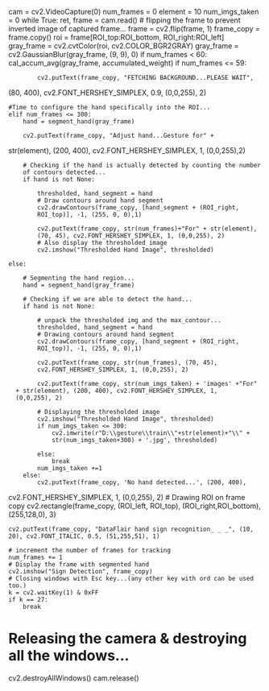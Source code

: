 cam = cv2.VideoCapture(0)
num_frames = 0
element = 10
num_imgs_taken = 0
while True:
    ret, frame = cam.read()
    # flipping the frame to prevent inverted image of captured frame...
    frame = cv2.flip(frame, 1)
    frame_copy = frame.copy()
    roi = frame[ROI_top:ROI_bottom, ROI_right:ROI_left]
    gray_frame = cv2.cvtColor(roi, cv2.COLOR_BGR2GRAY)
    gray_frame = cv2.GaussianBlur(gray_frame, (9, 9), 0)
    if num_frames < 60:
        cal_accum_avg(gray_frame, accumulated_weight)
        if num_frames <= 59:
            
            cv2.putText(frame_copy, "FETCHING BACKGROUND...PLEASE WAIT",
(80, 400), cv2.FONT_HERSHEY_SIMPLEX, 0.9, (0,0,255), 2)
            
    #Time to configure the hand specifically into the ROI...
    elif num_frames <= 300: 
        hand = segment_hand(gray_frame)
        
        cv2.putText(frame_copy, "Adjust hand...Gesture for" +
  str(element), (200, 400), cv2.FONT_HERSHEY_SIMPLEX, 1,
  (0,0,255),2)
        
        # Checking if the hand is actually detected by counting the number
        of contours detected...
        if hand is not None:
            
            thresholded, hand_segment = hand
            # Draw contours around hand segment
            cv2.drawContours(frame_copy, [hand_segment + (ROI_right,
            ROI_top)], -1, (255, 0, 0),1)
            
            cv2.putText(frame_copy, str(num_frames)+"For" + str(element),
            (70, 45), cv2.FONT_HERSHEY_SIMPLEX, 1, (0,0,255), 2)
            # Also display the thresholded image
            cv2.imshow("Thresholded Hand Image", thresholded)
    
    else: 
        
        # Segmenting the hand region...
        hand = segment_hand(gray_frame)
        
        # Checking if we are able to detect the hand...
        if hand is not None:
            
            # unpack the thresholded img and the max_contour...
            thresholded, hand_segment = hand
            # Drawing contours around hand segment
            cv2.drawContours(frame_copy, [hand_segment + (ROI_right,
            ROI_top)], -1, (255, 0, 0),1)
            
            cv2.putText(frame_copy, str(num_frames), (70, 45),
            cv2.FONT_HERSHEY_SIMPLEX, 1, (0,0,255), 2)
            
            cv2.putText(frame_copy, str(num_imgs_taken) + 'images' +"For"
      + str(element), (200, 400), cv2.FONT_HERSHEY_SIMPLEX, 1,
      (0,0,255), 2)
            
            # Displaying the thresholded image
            cv2.imshow("Thresholded Hand Image", thresholded)
            if num_imgs_taken <= 300:
                cv2.imwrite(r"D:\\gesture\\train\\"+str(element)+"\\" +
                str(num_imgs_taken+300) + '.jpg', thresholded)
                
            else:
                break
            num_imgs_taken +=1
        else:
            cv2.putText(frame_copy, 'No hand detected...', (200, 400),
 cv2.FONT_HERSHEY_SIMPLEX, 1, (0,0,255), 2)
    # Drawing ROI on frame copy
    cv2.rectangle(frame_copy, (ROI_left, ROI_top), (ROI_right,ROI_bottom), (255,128,0), 3)
    
    cv2.putText(frame_copy, "DataFlair hand sign recognition_ _ _", (10, 20), cv2.FONT_ITALIC, 0.5, (51,255,51), 1)
    
    # increment the number of frames for tracking
    num_frames += 1
    # Display the frame with segmented hand
    cv2.imshow("Sign Detection", frame_copy)
    # Closing windows with Esc key...(any other key with ord can be used too.)
    k = cv2.waitKey(1) & 0xFF
    if k == 27:
        break
# Releasing the camera & destroying all the windows...
cv2.destroyAllWindows()
cam.release()
